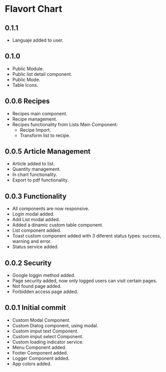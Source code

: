 # Flavort Chart

## 0.1.1
  - Languaje added to user.

## 0.1.0
  - Public Module.
  - Public list detail component.
  - Public Mode.
  - Table Icons.

## 0.0.6 Recipes
  - Recipes main component.
  - Recipe management.
  - Recipes functionality from Lists Main Component:
    - Recipe Import.
    - Transform list to recipe.

## 0.0.5 Article Management

  - Article added to list.
  - Quantity management.
  - In chart functionality.
  - Export to pdf functionality.

## 0.0.3 Functionality

  - All components are now responsive.
  - Login modal added.
  - Add List modal added.
  - Added a dinamic custom table component.
  - List component added.
  - Toast custom component added with 3 diferent status types: success, warning and error.
  - Status service added.

## 0.0.2 Security

  - Google loggin method added.
  - Page security added, now only logged users can visit certain pages.
  - Not found page added.
  - Forbidden access page added.

## 0.0.1 Initial commit

  - Custom Modal Component.
  - Custom Dialog component, using modal.
  - Custom imput text Component.
  - Custom imput select Component.
  - Custom loading indicator service.
  - Menu Component added.
  - Footer Component added.
  - Logger Component added.
  - App colors added.

